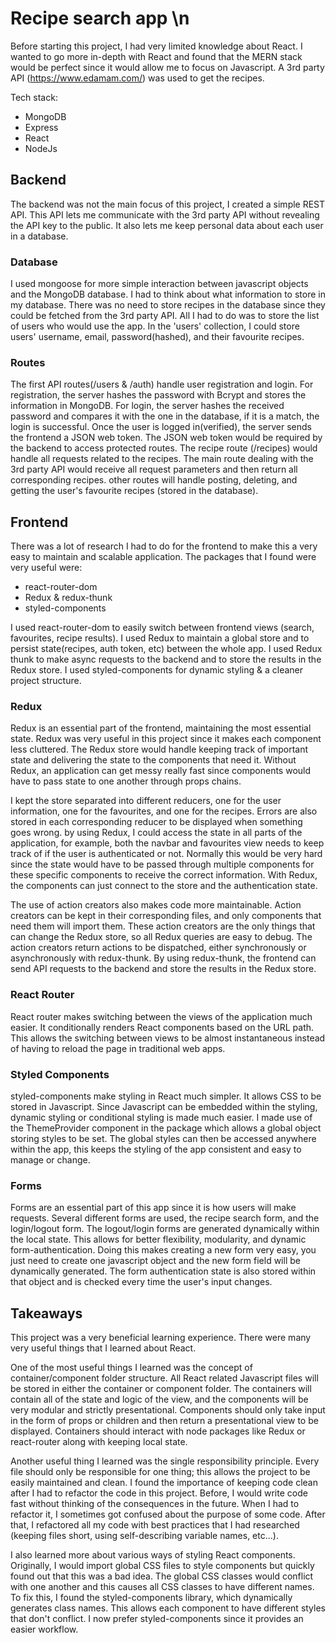 # Recipe search app \n

Before starting this project, I had very limited knowledge about React. I wanted to go more in-depth with React and found that the MERN stack would be perfect since it would allow me to focus on Javascript. A 3rd party API (<https://www.edamam.com/>) was used to get the recipes.

Tech stack:

- MongoDB
- Express
- React
- NodeJs

## Backend

The backend was not the main focus of this project, I created a simple REST API. This API lets me communicate with the 3rd party API without revealing the API key to the public. It also lets me keep personal data about each user in a database.

### Database

I used mongoose for more simple interaction between javascript objects and the MongoDB database. I had to think about what information to store in my database. There was no need to store recipes in the database since they could be fetched from the 3rd party API. All I had to do was to store the list of users who would use the app. In the 'users' collection, I could store users' username, email, password(hashed), and their favourite recipes.

### Routes

The first API routes(/users & /auth) handle user registration and login. For registration, the server hashes the password with Bcrypt and stores the information in MongoDB. For login, the server hashes the received password and compares it with the one in the database, if it is a match, the login is successful. Once the user is logged in(verified), the server sends the frontend a JSON web token. The JSON web token would be required by the backend to access protected routes. The recipe route (/recipes) would handle all requests related to the recipes. The main route dealing with the 3rd party API would receive all request parameters and then return all corresponding recipes. other routes will handle posting, deleting, and getting the user's favourite recipes (stored in the database).

## Frontend

There was a lot of research I had to do for the frontend to make this a very easy to maintain and scalable application. The packages that I found were very useful were:

- react-router-dom
- Redux & redux-thunk
- styled-components

I used react-router-dom to easily switch between frontend views (search, favourites, recipe results).
I used Redux to maintain a global store and to persist state(recipes, auth token, etc) between the whole app.
I used Redux thunk to make async requests to the backend and to store the results in the Redux store.
I used styled-components for dynamic styling & a cleaner project structure.

### Redux

Redux is an essential part of the frontend, maintaining the most essential state. Redux was very useful in this project since it makes each component less cluttered. The Redux store would handle keeping track of important state and delivering the state to the components that need it. Without Redux, an application can get messy really fast since components would have to pass state to one another through props chains.

I kept the store separated into different reducers, one for the user information, one for the favourites, and one for the recipes. Errors are also stored in each corresponding reducer to be displayed when something goes wrong. by using Redux, I could access the state in all parts of the application, for example, both the navbar and favourites view needs to keep track of if the user is authenticated or not. Normally this would be very hard since the state would have to be passed through multiple components for these specific components to receive the correct information. With Redux, the components can just connect to the store and the authentication state.

The use of action creators also makes code more maintainable. Action creators can be kept in their corresponding files, and only components that need them will import them. These action creators are the only things that can change the Redux store, so all Redux queries are easy to debug. The action creators return actions to be dispatched, either synchronously or asynchronously with redux-thunk. By using redux-thunk, the frontend can send API requests to the backend and store the results in the Redux store.

### React Router

React router makes switching between the views of the application much easier. It conditionally renders React components based on the URL path. This allows the switching between views to be almost instantaneous instead of having to reload the page in traditional web apps.

### Styled Components

styled-components make styling in React much simpler. It allows CSS to be stored in Javascript. Since Javascript can be embedded within the styling, dynamic styling or conditional styling is made much easier. I made use of the ThemeProvider component in the package which allows a global object storing styles to be set. The global styles can then be accessed anywhere within the app, this keeps the styling of the app consistent and easy to manage or change.

### Forms

Forms are an essential part of this app since it is how users will make requests. Several different forms are used, the recipe search form, and the login/logout form. The logout/login forms are generated dynamically within the local state. This allows for better flexibility, modularity, and dynamic form-authentication. Doing this makes creating a new form very easy, you just need to create one javascript object and the new form field will be dynamically generated. The form authentication state is also stored within that object and is checked every time the user's input changes.

## Takeaways

This project was a very beneficial learning experience. There were many very useful things that I learned about React.

One of the most useful things I learned was the concept of container/component folder structure. All React related Javascript files will be stored in either the container or component folder. The containers will contain all of the state and logic of the view, and the components will be very modular and strictly presentational. Components should only take input in the form of props or children and then return a presentational view to be displayed. Containers should interact with node packages like Redux or react-router along with keeping local state.

Another useful thing I learned was the single responsibility principle. Every file should only be responsible for one thing; this allows the project to be easily maintained and clean. I found the importance of keeping code clean after I had to refactor the code in this project. Before, I would write code fast without thinking of the consequences in the future. When I had to refactor it, I sometimes got confused about the purpose of some code. After that, I refactored all my code with best practices that I had researched (keeping files short, using self-describing variable names, etc...).

I also learned more about various ways of styling React components. Originally, I would import global CSS files to style components but quickly found out that this was a bad idea. The global CSS classes would conflict with one another and this causes all CSS classes to have different names. To fix this, I found the styled-components library, which dynamically generates class names. This allows each component to have different styles that don't conflict. I now prefer styled-components since it provides an easier workflow.
